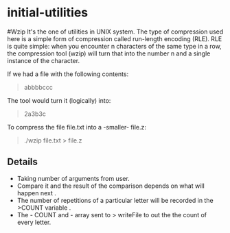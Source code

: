 # initial-utilities

#Wzip
It's the one of utilities in UNIX system.
The type of compression used here is a simple form of compression called run-length encoding (RLE). RLE is quite simple: when you encounter n characters of the same type in a row, the compression tool (wzip) will turn that into the number n and a single instance of the character.

If we had a file with the following contents:

>abbbbccc

The tool would turn it (logically) into:

>2a3b3c

To compress the file file.txt into a -smaller- file.z:

>./wzip file.txt > file.z

## Details
- Taking number of arguments from user.
- Compare it and the result of the comparison depends on what will happen next .
- The number of repetitions of a particular letter will be recorded in the >COUNT variable .
- The - COUNT and - array sent to > writeFile  to out the the count of every letter.




